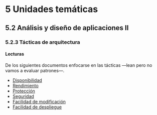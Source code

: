 # 5 Unidades temáticas

## 5.2 Análisis y diseño de aplicaciones II

### 5.2.3 Tácticas de arquitectura

#### Lecturas

De los siguientes documentos enfocarse en las tácticas —lean pero no vamos a
evaluar patrones—.

* [Disponibilidad](/4_Conceptos/4_Disponibilidad.md)
* [Rendimiento](/4_Conceptos/4_Rendimiento.md)
* [Protección](/4_Conceptos/4_Proteccion.md)
* [Seguridad](/4_Conceptos/4_Seguridad.md)
* [Facilidad de modificación](/4_Conceptos/4_Facilidad_de_modificacion.md)
* [Facilidad de despliegue](/4_Conceptos/4_Facilidad_de_despliegue.md)